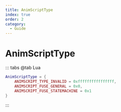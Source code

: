 ```yaml
---
title: AnimScriptType
index: true
order: 2
category:
  - Guide
---
```


# AnimScriptType
::: tabs
@tab Lua
```lua
AnimScriptType = {
    ANIMSCRIPT_TYPE_INVALID = 0xffffffffffffffff,
    ANIMSCRIPT_FUSE_GENERAL = 0x0,
    ANIMSCRIPT_FUSE_STATEMACHINE = 0x1
}
```
:::
